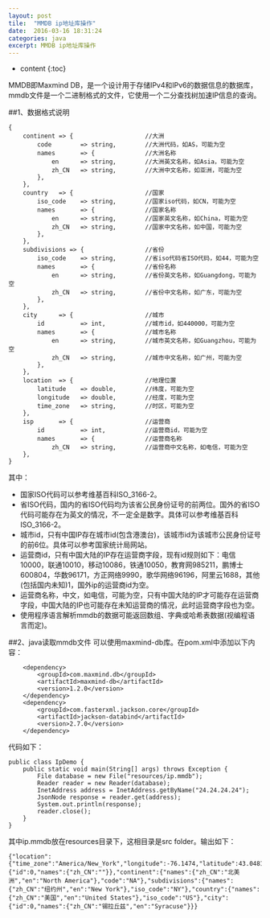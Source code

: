 ```yaml
---
layout: post
tile:  "MMDB ip地址库操作"
date:  2016-03-16 18:31:24
categories: java 
excerpt: MMDB ip地址库操作
---
```


* content
{:toc}



MMDB即Maxmind DB，是一个设计用于存储IPv4和IPv6的数据信息的数据库，mmdb文件是一个二进制格式的文件，它使用一个二分查找树加速IP信息的查询。

##1、数据格式说明

	{
	    continent => {                    //大洲
	        code        => string,        //大洲代码，如AS，可能为空
	        names       => {              //大洲名称
	            en      => string,        //大洲英文名称，如Asia，可能为空
	            zh_CN   => string,        //大洲中文名称，如亚洲，可能为空
	        },
	    },
	    country   => {                    //国家
	        iso_code    => string,        //国家iso代码，如CN，可能为空
	        names       => {              //国家名称
	            en      => string,        //国家英文名称，如China，可能为空
	            zh_CN   => string,        //国家中文名称，如中国，可能为空
	        },
	    },
	    subdivisions => {                 //省份
	        iso_code    => string,        //省iso代码省ISO代码，如44，可能为空
	        names       => {              //省份名称
	            en      => string,        //省份英文名称，如Guangdong，可能为空
	            zh_CN   => string,        //省份中文名称，如广东，可能为空
	        },
	    },
	    city      => {                    //城市
	        id          => int,           //城市id，如440000，可能为空
	        names       => {              //城市名称
	            en      => string,        //城市英文名称，如Guangzhou，可能为空
	            zh_CN   => string,        //城市中文名称，如广州，可能为空
	        },
	    },
	    location  => {                    //地理位置
	        latitude    => double,        //纬度，可能为空
	        longitude   => double,        //经度，可能为空
	        time_zone   => string,        //时区，可能为空
	    },
	    isp       => {                    //运营商
	        id          => int,           //运营商id，可能为空
	        names       => {              //运营商名称
	            zh_CN   => string,        //运营商中文名称，如电信，可能为空
	    },
	}

其中：
 * 国家ISO代码可以参考维基百科ISO_3166-2。
 * 省ISO代码，国内的省ISO代码均为该省公民身份证号的前两位。国外的省ISO代码可能存在为英文的情况，不一定全是数字。具体可以参考维基百科ISO_3166-2。
 * 城市id，只有中国IP存在城市id(包含港澳台)，该城市id为该城市公民身份证号的前6位。具体可以参考国家统计局网站。
 * 运营商id，只有中国大陆的IP存在运营商字段，现有id规则如下：电信10000，联通10010，移动10086，铁通10050，教育网985211，鹏博士600804，华数96171，方正网络9990，歌华网络96196，阿里云1688，其他(包括国内未知)1，国外ip的运营商id为空。
 * 运营商名称，中文，如电信，可能为空，只有中国大陆的IP才可能存在运营商字段，中国大陆的IP也可能存在未知运营商的情况，此时运营商字段也为空。
* 使用程序语言解析mmdb的数据可能返回数组、字典或哈希表数据(视编程语言而定)。

##2、java读取mmdb文件
可以使用maxmind-db库。在pom.xml中添加以下内容：

		<dependency>
			<groupId>com.maxmind.db</groupId>
			<artifactId>maxmind-db</artifactId>
			<version>1.2.0</version>
		</dependency>
		<dependency>
			<groupId>com.fasterxml.jackson.core</groupId>
			<artifactId>jackson-databind</artifactId>
			<version>2.7.0</version>
		</dependency>
代码如下：

	public class IpDemo {
		public static void main(String[] args) throws Exception {
			File database = new File("resources/ip.mmdb");
			Reader reader = new Reader(database);
			InetAddress address = InetAddress.getByName("24.24.24.24");
			JsonNode response = reader.get(address);
			System.out.println(response);
			reader.close();
		}
	}
其中ip.mmdb放在resources目录下，这相目录是src folder。输出如下：
	
	{"location":{"time_zone":"America/New_York","longitude":-76.1474,"latitude":43.0481},"isp":{"id":0,"names":{"zh_CN":""}},"continent":{"names":{"zh_CN":"北美洲","en":"North America"},"code":"NA"},"subdivisions":{"names":{"zh_CN":"纽约州","en":"New York"},"iso_code":"NY"},"country":{"names":{"zh_CN":"美国","en":"United States"},"iso_code":"US"},"city":{"id":0,"names":{"zh_CN":"锡拉丘兹","en":"Syracuse"}}}
